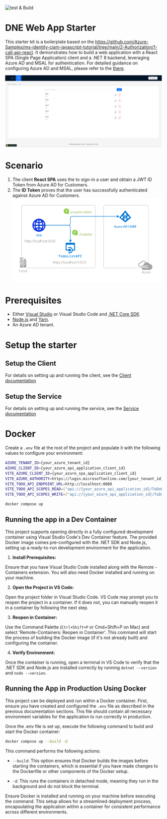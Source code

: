 ![test & Build](https://github.com/dontnod/web-app-starter/actions/workflows/test_and_build.yml/badge.svg)

# DNE Web App Starter

This starter kit is a boilerplate based on the https://github.com/Azure-Samples/ms-identity-ciam-javascript-tutorial/tree/main/2-Authorization/1-call-api-react. It demonstrates how to build a web application with a React SPA (Single Page Application) client and a .NET 8 backend, leveraging Azure AD and MSAL for authentication. For detailed guidance on configuring Azure AD and MSAL, please refer to the [there](https://github.com/Azure-Samples/ms-identity-ciam-javascript-tutorial/tree/main/2-Authorization/1-call-api-react).

![app screenshot](docs/app-screenshot.png)

# Scenario
1. The client **React SPA** uses the to sign-in a user and obtain a JWT ID Token from Azure AD for Customers.
2. The **ID Token** proves that the user has successfully authenticated against Azure AD for Customers.
![alt text](docs/scenario.png)

# Prerequisites
- Either [Visual Studio](https://visualstudio.microsoft.com/downloads/) or Visual Studio Code and [.NET Core SDK](https://www.microsoft.com/net/learn/get-started)
- [Node.js](https://nodejs.org/en/download/current) and [Yarn](https://yarnpkg.com/getting-started/install).
- An Azure AD tenant.

# Setup the starter

## Setup the Client
For details on setting up and running the client, see the [Client documentation](/client/README.md)

## Setup the Service
For details on setting up and running the service, see the [Service documentation](/service/DNE.Todo.API/README.md)

# Docker
Create a `.env` file at the root of the project and populate it with the following values to configure your environment:
```sh
AZURE_TENANT_ID={your_azure_tenant_id}
AZURE_CLIENT_ID={your_azure_api_application_client_id}
VITE_AZURE_CLIENT_ID={your_azure_spa_application_client_id}
VITE_AZURE_AUTHORITY=https://login.microsoftonline.com/{your_tenant_id}
VITE_TODO_API_ENDPOINT_URL=http://localhost:8080
VITE_TODO_API_SCOPES_READ=["api://{your_azure_api_application_id}/ToDoList.Read"]
VITE_TODO_API_SCOPES_WRITE=["api://{your_azure_api_application_id}/ToDoList.ReadWrite"]
```
```bash
docker compose up
```

## Running the app in a Dev Container
This project supports opening directly in a fully configured development container using Visual Studio Code's Dev Container feature. The provided Docker image comes pre-configured with the .NET SDK and Node.js, setting up a ready-to-run development environment for the application.

1. **Install Prerequisites:**

Ensure that you have Visual Studio Code installed along with the Remote - Containers extension. You will also need Docker installed and running on your machine.

2. **Open the Project in VS Code:**

Open the project folder in Visual Studio Code. VS Code may prompt you to reopen the project in a container. If it does not, you can manually reopen it in a container by following the next step.

3. **Reopen in Container:**

Use the Command Palette (`Ctrl+Shift+P` or Cmd+Shift+P on Mac) and select 'Remote-Containers: Reopen in Container'. This command will start the process of building the Docker image (if it's not already built) and configuring the container.

4. **Verify Environment:**

Once the container is running, open a terminal in VS Code to verify that the .NET SDK and Node.js are installed correctly by running `dotnet --version` and `node --version`.

## Running the App in Production Using Docker
This project can be deployed and run within a Docker container. First, ensure you have created and configured the `.env` file as described in the previous documentation sections. This file should contain all necessary environment variables for the application to run correctly in production.

Once the .env file is set up, execute the following command to build and start the Docker container:

```sh
docker compose up --build -d
```

This command performs the following actions:

- `--build`: This option ensures that Docker builds the images before starting the containers, which is essential if you have made changes to the Dockerfile or other components of the Docker setup.

- `-d`: This runs the containers in detached mode, meaning they run in the background and do not block the terminal.

Ensure Docker is installed and running on your machine before executing the command. This setup allows for a streamlined deployment process, encapsulating the application within a container for consistent performance across different environments.